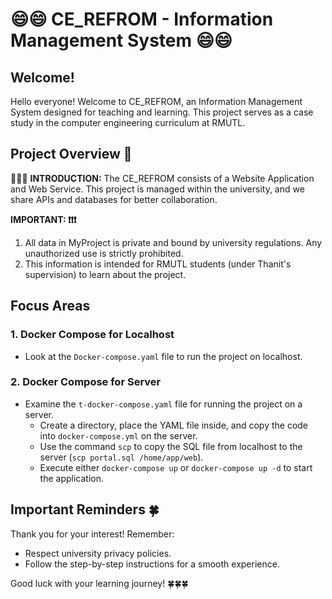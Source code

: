 # 😄😄 CE_REFROM - Information Management System 😄😄

## Welcome!
Hello everyone! Welcome to CE_REFROM, an Information Management System designed for teaching and learning. This project serves as a case study in the computer engineering curriculum at RMUTL.

## Project Overview 📍
📣📣📣 **INTRODUCTION:**
The CE_REFROM consists of a Website Application and Web Service. This project is managed within the university, and we share APIs and databases for better collaboration.

**IMPORTANT: ❗❗❗**
1. All data in MyProject is private and bound by university regulations. Any unauthorized use is strictly prohibited.
2. This information is intended for RMUTL students (under Thanit's supervision) to learn about the project.

## Focus Areas
### 1. Docker Compose for Localhost
- Look at the `Docker-compose.yaml` file to run the project on localhost.

### 2. Docker Compose for Server
- Examine the `t-docker-compose.yaml` file for running the project on a server.
  - Create a directory, place the YAML file inside, and copy the code into `docker-compose.yml` on the server.
  - Use the command `scp` to copy the SQL file from localhost to the server (`scp portal.sql /home/app/web`).
  - Execute either `docker-compose up` or `docker-compose up -d` to start the application.

## Important Reminders 🍀
Thank you for your interest! Remember:
- Respect university privacy policies.
- Follow the step-by-step instructions for a smooth experience.

Good luck with your learning journey! 🍀🍀🍀
